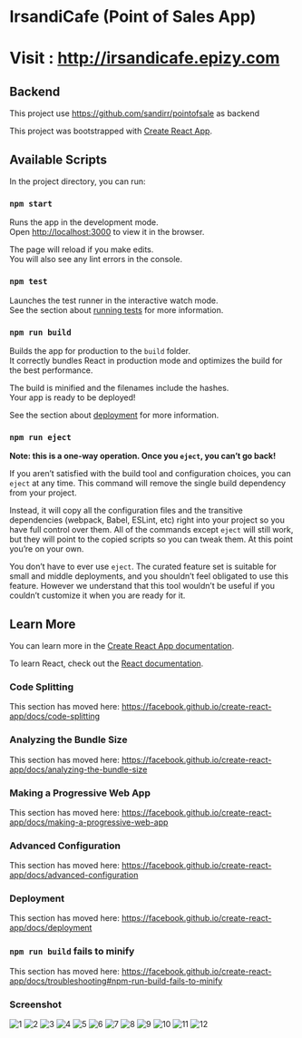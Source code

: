 # IrsandiCafe (Point of Sales App)
# Visit : http://irsandicafe.epizy.com

## Backend

This project use https://github.com/sandirr/pointofsale as backend

This project was bootstrapped with [Create React App](https://github.com/facebook/create-react-app).

## Available Scripts

In the project directory, you can run:

### `npm start`

Runs the app in the development mode.<br />
Open [http://localhost:3000](http://localhost:3000) to view it in the browser.

The page will reload if you make edits.<br />
You will also see any lint errors in the console.

### `npm test`

Launches the test runner in the interactive watch mode.<br />
See the section about [running tests](https://facebook.github.io/create-react-app/docs/running-tests) for more information.

### `npm run build`

Builds the app for production to the `build` folder.<br />
It correctly bundles React in production mode and optimizes the build for the best performance.

The build is minified and the filenames include the hashes.<br />
Your app is ready to be deployed!

See the section about [deployment](https://facebook.github.io/create-react-app/docs/deployment) for more information.

### `npm run eject`

**Note: this is a one-way operation. Once you `eject`, you can’t go back!**

If you aren’t satisfied with the build tool and configuration choices, you can `eject` at any time. This command will remove the single build dependency from your project.

Instead, it will copy all the configuration files and the transitive dependencies (webpack, Babel, ESLint, etc) right into your project so you have full control over them. All of the commands except `eject` will still work, but they will point to the copied scripts so you can tweak them. At this point you’re on your own.

You don’t have to ever use `eject`. The curated feature set is suitable for small and middle deployments, and you shouldn’t feel obligated to use this feature. However we understand that this tool wouldn’t be useful if you couldn’t customize it when you are ready for it.

## Learn More

You can learn more in the [Create React App documentation](https://facebook.github.io/create-react-app/docs/getting-started).

To learn React, check out the [React documentation](https://reactjs.org/).

### Code Splitting

This section has moved here: https://facebook.github.io/create-react-app/docs/code-splitting

### Analyzing the Bundle Size

This section has moved here: https://facebook.github.io/create-react-app/docs/analyzing-the-bundle-size

### Making a Progressive Web App

This section has moved here: https://facebook.github.io/create-react-app/docs/making-a-progressive-web-app

### Advanced Configuration

This section has moved here: https://facebook.github.io/create-react-app/docs/advanced-configuration

### Deployment

This section has moved here: https://facebook.github.io/create-react-app/docs/deployment

### `npm run build` fails to minify

This section has moved here: https://facebook.github.io/create-react-app/docs/troubleshooting#npm-run-build-fails-to-minify

### Screenshot

![1](https://user-images.githubusercontent.com/50796200/76190124-df154a00-620e-11ea-843f-f8db591b06b0.JPG)
![2](https://user-images.githubusercontent.com/50796200/76190126-dfade080-620e-11ea-9c44-084096a2cfac.JPG)
![3](https://user-images.githubusercontent.com/50796200/76190130-e0df0d80-620e-11ea-9780-254758badc76.JPG)
![4](https://user-images.githubusercontent.com/50796200/76190133-e177a400-620e-11ea-9316-8977a72cc71c.JPG)
![5](https://user-images.githubusercontent.com/50796200/76190136-e2103a80-620e-11ea-829f-e9eb2c225d70.JPG)
![6](https://user-images.githubusercontent.com/50796200/76190140-e2a8d100-620e-11ea-9af6-c79d29e4f0e6.JPG)
![7](https://user-images.githubusercontent.com/50796200/76190143-e3416780-620e-11ea-849a-849c121b5348.JPG)
![8](https://user-images.githubusercontent.com/50796200/76190145-e3d9fe00-620e-11ea-89c0-7a502b742fda.JPG)
![9](https://user-images.githubusercontent.com/50796200/76190147-e4729480-620e-11ea-93a3-a8a778db082b.JPG)
![10](https://user-images.githubusercontent.com/50796200/76190149-e50b2b00-620e-11ea-8c67-5c4a822e6977.JPG)
![11](https://user-images.githubusercontent.com/50796200/76190112-da509600-620e-11ea-9391-ed1dd0278d78.JPG)
![12](https://user-images.githubusercontent.com/50796200/76190117-dd4b8680-620e-11ea-8389-ab4328019741.JPG)
